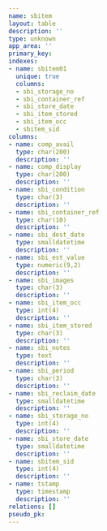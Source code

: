 ```yaml
---
name: sbitem
layout: table
description: ''
type: unknown
app_area: ''
primary_key: 
indexes:
- name: sbitem01
  unique: true
  columns:
  - sbi_storage_no
  - sbi_container_ref
  - sbi_store_date
  - sbi_item_stored
  - sbi_item_occ
  - sbitem_sid
columns:
- name: comp_avail
  type: char(200)
  description: ''
- name: comp_display
  type: char(200)
  description: ''
- name: sbi_condition
  type: char(3)
  description: ''
- name: sbi_container_ref
  type: char(10)
  description: ''
- name: sbi_dest_date
  type: smalldatetime
  description: ''
- name: sbi_est_value
  type: numeric(9,2)
  description: ''
- name: sbi_images
  type: char(3)
  description: ''
- name: sbi_item_occ
  type: int(4)
  description: ''
- name: sbi_item_stored
  type: char(3)
  description: ''
- name: sbi_notes
  type: text
  description: ''
- name: sbi_period
  type: char(3)
  description: ''
- name: sbi_reclaim_date
  type: smalldatetime
  description: ''
- name: sbi_storage_no
  type: int(4)
  description: ''
- name: sbi_store_date
  type: smalldatetime
  description: ''
- name: sbitem_sid
  type: int(4)
  description: ''
- name: tstamp
  type: timestamp
  description: ''
relations: []
pseudo_pk: 
---
```


